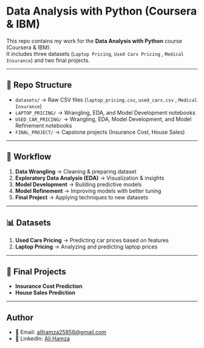 # Data Analysis with Python (Coursera & IBM)

This repo contains my work for the **Data Analysis with Python** course (Coursera & IBM).  
It includes three datasets (`Laptop Pricing`, `Used Cars Pricing` , `Medical Insurance`) and two final projects.

---

## 📂 Repo Structure

- `datasets/` → Raw CSV files (`laptop_pricing.csv`, `used_cars.csv` , `Medical Insurance`)  
- `LAPTOP_PRICING/` → Wrangling, EDA, and Model Development notebooks  
- `USED_CAR_PRICING/` → Wrangling, EDA, Model Development, and Model Refinement notebooks  
- `FINAL_PROJECT/` → Capstone projects (Insurance Cost, House Sales)  

---

## 🚀 Workflow

1. **Data Wrangling** → Cleaning & preparing dataset  
2. **Exploratory Data Analysis (EDA)** → Visualization & insights  
3. **Model Development** → Building predictive models  
4. **Model Refinement** → Improving models with better tuning  
5. **Final Project** → Applying techniques to new datasets  

---

## 📊 Datasets

1. **Used Cars Pricing** → Predicting car prices based on features  
2. **Laptop Pricing** → Analyzing and predicting laptop prices  

---

## 📌 Final Projects

- **Insurance Cost Prediction**  
- **House Sales Prediction**  

---

## Author

- 📧 Email: alihamza25856@gmail.com  
- 🔗 LinkedIn: [Ali Hamza](https://www.linkedin.com/in/ali-hamza-27082a363/)
